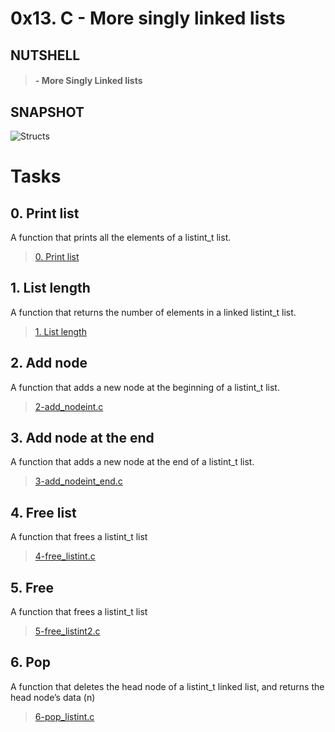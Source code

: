 # 0x13. C - More singly linked lists

## NUTSHELL
> #### - More Singly Linked lists 


## SNAPSHOT
![Structs](assets/vf.png)


# Tasks

## **0. Print list**
A function that prints all the elements of a listint_t list.
> [0. Print list](https://github.com/Viestar/alx-low_level_programming/commit/c076ee91a0e3fd109d9c4cce47b7ad7d779d12d9)


## **1. List length**
A function that returns the number of elements in a linked listint_t list.
> [1. List length](https://github.com/Viestar/alx-low_level_programming/commit/cc32590ad4b2516b2976743be932c83d8c67a4bb)


## **2. Add node**
A function that adds a new node at the beginning of a listint_t list.
> [2-add_nodeint.c](https://github.com/Viestar/alx-low_level_programming/commit/62c1197cf40fe3d473cd3c9dd9adfd50d9ac9da4)


## **3. Add node at the end**
A function that adds a new node at the end of a listint_t list.
> [3-add_nodeint_end.c](https://github.com/Viestar/alx-low_level_programming/commit/df1ea32a22922b36d5fb517d51f4410409ca0b7f)


## **4. Free list**
A function that frees a listint_t list
> [4-free_listint.c](https://github.com/Viestar/alx-low_level_programming/commit/dfd1d5bb4505e256ba93cec810203efd4a217cdb)

## **5. Free**
A function that frees a listint_t list
> [5-free_listint2.c](https://github.com/Viestar/alx-low_level_programming/commit/89a14b36983515103eccc009eb50ec08b5aaa3f5)


## **6. Pop**
A function that deletes the head node of a listint_t linked list, and returns the head node’s data (n)
> [6-pop_listint.c](https://github.com/Viestar/alx-low_level_programming/commit/)

